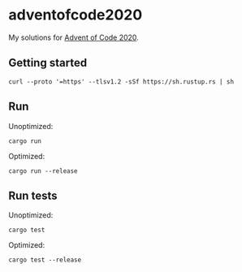 # adventofcode2020

My solutions for [Advent of Code 2020](https://adventofcode.com/2020).

## Getting started

    curl --proto '=https' --tlsv1.2 -sSf https://sh.rustup.rs | sh

## Run
Unoptimized:

    cargo run

Optimized:

    cargo run --release

## Run tests
Unoptimized:

    cargo test

Optimized:

    cargo test --release
